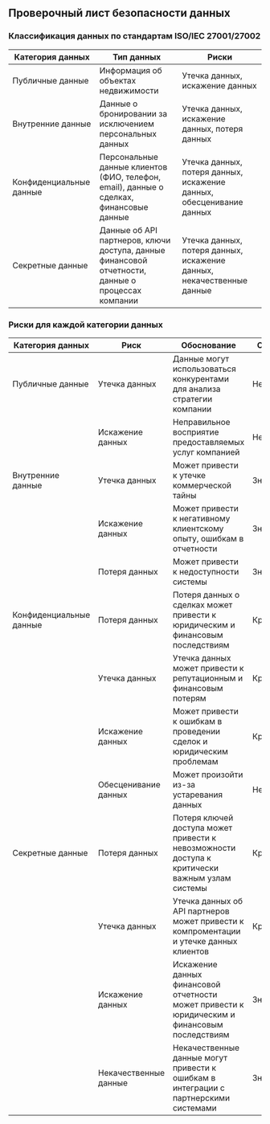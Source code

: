## Проверочный лист безопасности данных
### Классификация данных по стандартам ISO/IEC 27001/27002
| **Категория данных**    | **Тип данных**                                                                                    | **Риски**                                                             |
|-------------------------|---------------------------------------------------------------------------------------------------|-----------------------------------------------------------------------|
| Публичные данные        | Информация об объектах недвижимости                                                               | Утечка данных, искажение данных                                       |
| Внутренние данные       | Данные о бронировании за исключением персональных данных                                          | Утечка данных, искажение данных, потеря данных                        |
| Конфиденциальные данные | Персональные данные клиентов (ФИО, телефон, email), данные о сделках, финансовые данные           | Утечка данных, потеря данных, искажение данных, обесценивание данных  |
| Секретные данные        | Данные об API партнеров, ключи доступа, данные финансовой отчетности, данные о процессах компании | Утечка данных, потеря данных, искажение данных, некачественные данные |

### Риски для каждой категории данных

| **Категория данных**    | **Риск**              | **Обоснование**                                                                               | **Оценка риска** |
|-------------------------|-----------------------|-----------------------------------------------------------------------------------------------|------------------|
| Публичные данные        | Утечка данных         | Данные могут использоваться конкурентами для анализа стратегии компании                       | Незначительный   |
|                         | Искажение данных      | Неправильное восприятие предоставляемых услуг компанией                                       | Незначительный   |
| Внутренние данные       | Утечка данных         | Может привести к утечке коммерческой тайны                                                    | Значительный     |
|                         | Искажение данных      | Может привести к негативному клиентскому опыту, ошибкам в отчетности                          | Значительный     |
|                         | Потеря данных         | Может привести к недоступности системы                                                        | Значительный     |
| Конфиденциальные данные | Потеря данных         | Потеря данных о сделках может привести к юридическим и финансовым последствиям                | Критический      |
|                         | Утечка данных         | Утечка данных может привести к репутационным и финансовым потерям                             | Критический      |
|                         | Искажение данных      | Может привести к ошибкам в проведении сделок и юридическим проблемам                          | Критический      |
|                         | Обесценивание данных  | Может произойти из-за устаревания данных                                                      | Незначительный   |
| Секретные данные        | Потеря данных         | Потеря ключей доступа может привести к невозможности доступа к критически важным узлам системы | Критический      |
|                         | Утечка данных         | Утечка данных об API партнеров может привести к компроментации и утечке данных клиентов       | Критический      |
|                         | Искажение данных      | Искажение данных финансовой отчетности может привести к юридическим и финансовым последствиям | Значительный     |
|                         | Некачественные данные | Некачественные данные могут привести к ошибкам в интеграции с партнерскими системами          | Значительный     |